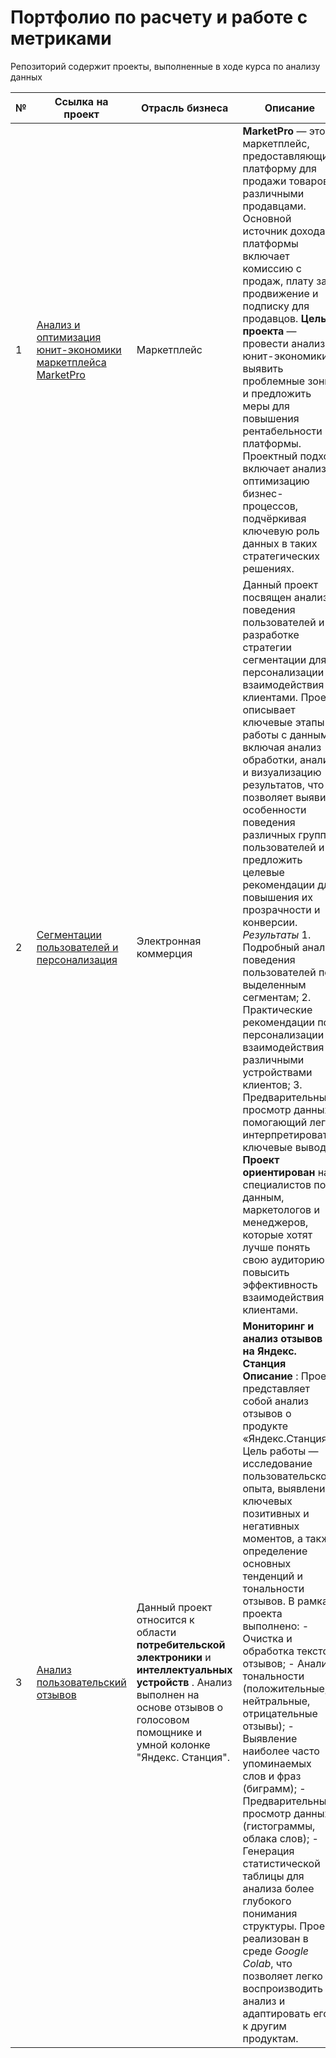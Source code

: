 # Портфолио по расчету и работе с метриками 
Репозиторий содержит проекты, выполненные в ходе курса по анализу данных

№ | Ссылка на проект | Отрасль бизнеса | Описание | Используемые библиотеки | Презентация проекта
---|---|---|---|---|---
1 | [Анализ и оптимизация юнит-экономики маркетплейса MarketPro](https://github.com/Elena-Kos/Portfolio_metrics/tree/59f4aa27f209b6bdf96cf79aac7591a2128064a8/%D0%AE%D0%BD%D0%B8%D1%82%D0%AD%D0%BA%D0%BE%D0%BD%D0%BE%D0%BC%D0%B8%D0%BA%D0%B0)| Маркетплейс | **MarketPro** — это маркетплейс, предоставляющий платформу для продажи товаров различными продавцами. Основной источник дохода платформы включает комиссию с продаж, плату за продвижение и подписку для продавцов. **Цель проекта** — провести анализ юнит-экономики, выявить проблемные зоны и предложить меры для повышения рентабельности платформы. Проектный подход включает анализ и оптимизацию бизнес-процессов, подчёркивая ключевую роль данных в таких стратегических решениях.| *Python (Pandas, Matplotlib, Seaborn), Google Коллаб, Управляемый данными подход к анализу метрик и построению стратегий.* | [Юнит-экономика маркетплейса](https://drive.google.com/file/d/1d2NjokbSVpROI3qqenwRVCto4FG8qnLC/view?usp=sharing)
2 | [Сегментации пользователей и персонализация](https://github.com/Elena-Kos/Portfolio_metrics/tree/77f26a0c4d7f48464122cb403d1b28440851609b/%D0%9C%D0%B5%D1%82%D0%BE%D0%B4%D1%8B%20%D1%81%D0%B5%D0%B3%D0%BC%D0%B5%D0%BD%D1%82%D0%B0%D1%86%D0%B8%D0%B8%20%D0%B8%20%D0%BF%D0%B5%D1%80%D1%81%D0%BE%D0%BD%D0%B0%D0%BB%D0%B8%D0%B7%D0%B0%D1%86%D0%B8%D0%B8)| Электронная коммерция | Данный проект посвящен анализу поведения пользователей и разработке стратегии сегментации для персонализации взаимодействия с клиентами. Проект описывает ключевые этапы работы с данными, включая анализ обработки, анализ и визуализацию результатов, что позволяет выявить особенности поведения различных групп пользователей и предложить целевые рекомендации для повышения их прозрачности и конверсии. *Результаты* 1. Подробный анализ поведения пользователей по выделенным  сегментам; 2.  Практические рекомендации по персонализации взаимодействия с различными устройствами клиентов; 3.  Предварительный просмотр данных, помогающий легко интерпретировать ключевые выводы. **Проект ориентирован** на специалистов по данным, маркетологов и менеджеров, которые хотят лучше понять свою аудиторию и повысить эффективность взаимодействия с клиентами.| Обработка и анализ данных в **Google Colab** с использованием Python-библиотек для работы с данными (pandas, matplotlib, seaborn).| [Методы сегментации пользователей и персонализация](https://drive.google.com/file/d/1qhQaEk3VGOcx8bAaWywBZHSFlscKYtl8/view?usp=sharing)
3 | [Анализ пользовательский отзывов](https://github.com/Elena-Kos/Portfolio_metrics/tree/64bdf1b95f4fc539639306f0c784c9b50f5de7d9/%D0%90%D0%BD%D0%B0%D0%BB%D0%B8%D0%B7%20%D0%BF%D0%BE%D0%BB%D1%8C%D0%B7_%D0%B8%D1%85%20%D0%BE%D1%82%D0%B7%D1%8B%D0%B2%D0%BE%D0%B2)| Данный проект относится к области **потребительской электроники** и **интеллектуальных устройств** . Анализ выполнен на основе отзывов о голосовом помощнике и умной колонке "Яндекс. Станция". | **Мониторинг и анализ отзывов на Яндекс. Станция** **Описание** :  Проект представляет собой анализ отзывов о продукте «Яндекс.Станция». Цель работы — исследование пользовательского опыта, выявление ключевых позитивных и негативных моментов, а также определение основных тенденций и тональности отзывов.  В рамках проекта выполнено: -   Очистка и обработка текстов отзывов; -   Анализ тональности (положительные, нейтральные, отрицательные отзывы); -   Выявление наиболее часто упоминаемых слов и фраз (биграмм); -   Предварительный просмотр данных (гистограммы, облака слов); -   Генерация статистической таблицы для анализа более глубокого понимания структуры.  Проект реализован в среде *Google Colab*, что позволяет легко воспроизводить анализ и адаптировать его к другим продуктам.| Использованы следующие библиотеки Python: -   **pandas** : для работы с данными (таблицы, фильтрация, анализ). -   **matplotlib** : для визуализации данных (гистограммы, графики). -   **spacy** : для лемматизации текста и работы с языковой моделью. -   **re** : для очистки текста с использованием регулярных выражений. -   **коллекции (Счетчик)** : для подсчета частоты слов. -   **wordcloud** : для генерации облаков слов. -   **textblob** : для анализа тональности текста.  -   **IPython.display** : для улучшения отображения данных в Colab. | [Мониторинг и анализ пользовательских отзывов](https://drive.google.com/file/d/1eZw7H4gxp8xdvfz7xmijpHjJo5jiOWCA/view?usp=sharing)
